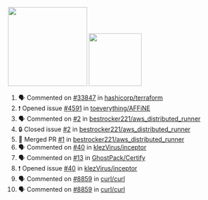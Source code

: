 <a href="https://github.com/bestrocker221"><img src="https://github-readme-stats-sigma-five.vercel.app/api?username=bestrocker221&count_private=true&theme=dark" height="180" /></a> <a href="https://github.com/bestrocker221"><img src="https://github-readme-stats-sigma-five.vercel.app/api/top-langs/?username=bestrocker221&langs_count=8&theme=dark&hide=tex,java,html,css&layout=compact" height="120" /></a>


<!--START_SECTION:activity--> 
1. 🗣 Commented on [#33847](https://github.com/hashicorp/terraform/issues/33847#issuecomment-1778626220) in [hashicorp/terraform](https://github.com/hashicorp/terraform)
2. ❗ Opened issue [#4591](https://github.com/toeverything/AFFiNE/issues/4591) in [toeverything/AFFiNE](https://github.com/toeverything/AFFiNE)
3. 🗣 Commented on [#2](https://github.com/bestrocker221/aws_distributed_runner/issues/2#issuecomment-1680538759) in [bestrocker221/aws_distributed_runner](https://github.com/bestrocker221/aws_distributed_runner)
4. 🔒 Closed issue [#2](https://github.com/bestrocker221/aws_distributed_runner/issues/2) in [bestrocker221/aws_distributed_runner](https://github.com/bestrocker221/aws_distributed_runner)
5. 🎉 Merged PR [#1](https://github.com/bestrocker221/aws_distributed_runner/pull/1) in [bestrocker221/aws_distributed_runner](https://github.com/bestrocker221/aws_distributed_runner)
6. 🗣 Commented on [#40](https://github.com/klezVirus/inceptor/issues/40) in [klezVirus/inceptor](https://github.com/klezVirus/inceptor)
7. 🗣 Commented on [#13](https://github.com/GhostPack/Certify/issues/13) in [GhostPack/Certify](https://github.com/GhostPack/Certify)
8. ❗️ Opened issue [#40](https://github.com/klezVirus/inceptor/issues/40) in [klezVirus/inceptor](https://github.com/klezVirus/inceptor)
9. 🗣 Commented on [#8859](https://github.com/curl/curl/issues/8859) in [curl/curl](https://github.com/curl/curl)
10. 🗣 Commented on [#8859](https://github.com/curl/curl/issues/8859) in [curl/curl](https://github.com/curl/curl)
<!--END_SECTION:activity-->
